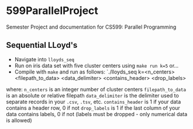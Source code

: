 # 599ParallelProject

Semester Project and documentation for CS599: Parallel Programming

## Sequential LLoyd's

- Navigate into `lloyds_seq`
- Run on iris data set with five cluster centers using `make run k=5` or...
- Compile with `make` and run as follows:
`./lloyds_seq k=<n_centers> <filepath_to_data> <data_delimiter> <contains_header> <drop_labels>

where:
`n_centers` is an integer number of cluster centers
`filepath_to_data` is an absolute or relative filepath
`data_delimiter` is the delimiter used to separate records in your `.csv`, `.tsv`, etc.
`contains_header` is 1 if your data contains a header row, 0 if not
`drop_labels` is 1 if the last column of your data contains labels, 0 if not (labels must be dropped - only numerical data is allowed)